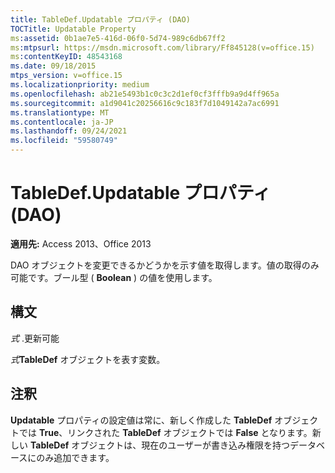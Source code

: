 ```yaml
---
title: TableDef.Updatable プロパティ (DAO)
TOCTitle: Updatable Property
ms:assetid: 0b1ae7e5-416d-06f0-5d74-989c6db67ff2
ms:mtpsurl: https://msdn.microsoft.com/library/Ff845128(v=office.15)
ms:contentKeyID: 48543168
ms.date: 09/18/2015
mtps_version: v=office.15
ms.localizationpriority: medium
ms.openlocfilehash: ab21e5493b1c0c3c2d1ef0cf3fffb9a9d4ff965a
ms.sourcegitcommit: a1d9041c20256616c9c183f7d1049142a7ac6991
ms.translationtype: MT
ms.contentlocale: ja-JP
ms.lasthandoff: 09/24/2021
ms.locfileid: "59580749"
---
```

# <a name="tabledefupdatable-property-dao"></a>TableDef.Updatable プロパティ (DAO)


**適用先:** Access 2013、Office 2013

DAO オブジェクトを変更できるかどうかを示す値を取得します。値の取得のみ可能です。ブール型 ( **Boolean** ) の値を使用します。  

## <a name="syntax"></a>構文

*式* .更新可能

*式***TableDef** オブジェクトを表す変数。

## <a name="remarks"></a>注釈

**Updatable** プロパティの設定値は常に、新しく作成した **TableDef** オブジェクトでは **True**、リンクされた **TableDef** オブジェクトでは **False** となります。新しい **TableDef** オブジェクトは、現在のユーザーが書き込み権限を持つデータベースにのみ追加できます。

